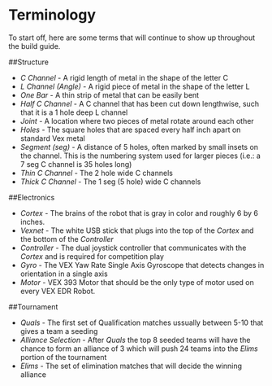# Terminology
To start off, here are some terms that will
continue to show up throughout the build guide.

##Structure

* _C Channel_ - A rigid length of metal in the shape of the letter C
* _L Channel (Angle)_ - A rigid piece of metal in the shape of the letter L
* _One Bar_ - A thin strip of metal that can be easily bent
* _Half C Channel_ - A C channel that has been cut down lengthwise, such that it is a 1 hole deep L channel
* _Joint_ - A location where two pieces of metal rotate around each other
* _Holes_ - The square holes that are spaced every half inch apart on standard Vex metal
* _Segment (seg)_ - A distance of 5 holes, often marked by small insets on the channel. This is the numbering system used for larger pieces (i.e.: a 7 seg C channel is 35 holes long)
* _Thin C Channel_ - The 2 hole wide C channels
* _Thick C Channel_ - The 1 seg (5 hole) wide C channels

##Electronics
 * _Cortex_ - The brains of the robot that is gray in color and roughly 6 by 6 inches.  
 * _Vexnet_ - The white USB stick that plugs into the top of the _Cortex_ and the bottom of the _Controller_
 * _Controller_ - The dual joystick controller that communicates with the _Cortex_ and is required for competition play
 * _Gyro_ - The VEX Yaw Rate Single Axis Gyroscope that detects changes in orientation in a single axis
 * _Motor_ - VEX 393 Motor that should be the only type of motor used on every VEX EDR Robot.


##Tournament
* _Quals_ - The first set of Qualification matches ussually between 5-10 that gives a team a seeding
* _Alliance Selection_ - After _Quals_ the top 8 seeded teams will have the chance to form an alliance of 3 which will push 24 teams into the _Elims_ portion of the tournament
* _Elims_ - The set of elimination matches that will decide the winning alliance
